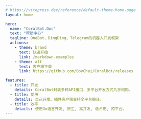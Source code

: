 ```yaml
---
# https://vitepress.dev/reference/default-theme-home-page
layout: home

hero:
  name: "CoralBot.Doc"
  text: "帮助中心"
  tagline: OneBot、DingDing、Telegram的机器人开发框架
  actions:
    - theme: brand
      text: 快速开始
      link: /markdown-examples
    - theme: alt
      text: 客户端下载
      link: https://github.com/BoyChai/CoralBot/releases

features:
  - title: 开发
    details: CoralBot封装多种API接口，多平台开发方式几乎相同。
  - title: 使用
    details: 自己开发、插件客户端支持全平台编译。
  - title: 效率
    details: 使用Go语言开发, 原生, 高并发, 低占用, 跨平台。
---
```


